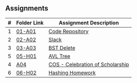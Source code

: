 ## Assignments

|  #  | Folder Link | Assignment Description |
| :-: | ----------- | ---------------------- |
|  1  | [01-A01](./A03/READ.md)      | [Code Repository](./01-A01/README.md)          |
|  2  | [02-A02](./README.md)      | [Slack](./02-A02/README.md)         |
|  3  | [03-A03](./A03/README.md)      | [BST Delete](./03-A03/README.md)          |
|  5  | [05-H01](./05-H01/README.md)      | [AVL Tree](./05-H01/main.cpp)          |
|  4  | [A04](./A04/README.md) | [COS - Celebration of Scholarship](./A04/README.md) |
|  6  | [06-H02](./06-H02/README.md)      | [Hashing Homework](./06-H02/README.md)          |
